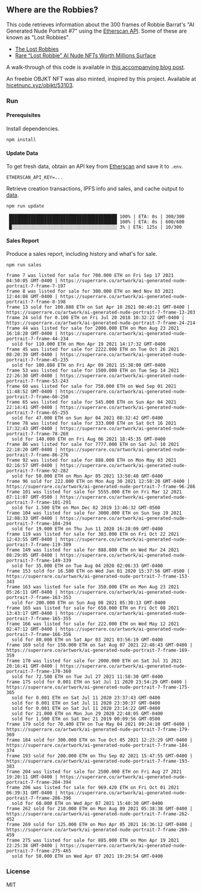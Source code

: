 ## Where are the Robbies?

This code retrieves information about the 300 frames of Robbie Barrat's "AI Generated Nude Portrait #7" using the [Etherscan API](https://etherscan.io/apis). Some of these are known as "Lost Robbies". 

* [The Lost Robbies](https://editorial.superrare.co/2020/09/05/the-lost-robbies/)
* [Rare “Lost Robbie” AI Nude NFTs Worth Millions Surface](https://digitalartcollector.com/rare-lost-robbie-ai-nude-nfts-worth-millions-surface/)

A walk-through of this code is available in [this accompanying blog post](https://code.dblock.org/2021/04/27/walking-etherium-transaction-logs-to-find-lost-robbies-using-etherscan-api.html).

An freebie OBJKT NFT was also minted, inspired by this project. Available at [hicetnunc.xyz/objkt/53103](https://www.hicetnunc.xyz/objkt/53103).

### Run

#### Prerequisites

Install dependencies.

```
npm install
```

#### Update Data

To get fresh data, obtain an API key from [Etherscan](https://etherscan.io/myapikey) and save it to `.env`.

```
ETHERSCAN_API_KEY=...
```

Retrieve creation transactions, IPFS info and sales, and cache output to [data](data).

```
npm run update

 ████████████████████████████████████████ 100% | ETA: 0s | 300/300
 ████████████████████████████████████████ 100% | ETA: 0s | 600/600
 █░░░░░░░░░░░░░░░░░░░░░░░░░░░░░░░░░░░░░░░ 3% | ETA: 125s | 10/300

```

#### Sales Report

Produce a sales report, including history and what's for sale.

```
npm run sales

frame 7 was listed for sale for 700.000 ETH on Fri Sep 17 2021 04:50:05 GMT-0400 | https://superrare.co/artwork/ai-generated-nude-portrait-7-frame-7-197
frame 8 was listed for sale for 300.000 ETH on Wed Nov 03 2021 12:44:08 GMT-0400 | https://superrare.co/artwork/ai-generated-nude-portrait-7-frame-8-198
frame 13 sold for 100.888 ETH on Sat Apr 10 2021 00:40:21 GMT-0400 | https://superrare.co/artwork/ai-generated-nude-portrait-7-frame-13-203
frame 24 sold for 0.100 ETH on Fri Jul 20 2018 10:32:22 GMT-0400 | https://superrare.co/artwork/ai-generated-nude-portrait-7-frame-24-214
frame 44 was listed for sale for 2000.000 ETH on Mon Aug 23 2021 16:18:28 GMT-0400 | https://superrare.co/artwork/ai-generated-nude-portrait-7-frame-44-234
  sold for 110.000 ETH on Mon Apr 19 2021 14:17:32 GMT-0400
frame 45 was listed for sale for 2222.000 ETH on Tue Oct 26 2021 08:20:39 GMT-0400 | https://superrare.co/artwork/ai-generated-nude-portrait-7-frame-45-235
  sold for 100.888 ETH on Fri Apr 09 2021 15:38:00 GMT-0400
frame 53 was listed for sale for 1500.000 ETH on Tue Sep 14 2021 22:26:30 GMT-0400 | https://superrare.co/artwork/ai-generated-nude-portrait-7-frame-53-243
frame 60 was listed for sale for 750.000 ETH on Wed Sep 01 2021 11:48:52 GMT-0400 | https://superrare.co/artwork/ai-generated-nude-portrait-7-frame-60-250
frame 65 was listed for sale for 545.000 ETH on Sun Apr 04 2021 22:14:41 GMT-0400 | https://superrare.co/artwork/ai-generated-nude-portrait-7-frame-65-255
  sold for 47.000 ETH on Sun Apr 04 2021 08:32:42 GMT-0400
frame 78 was listed for sale for 333.000 ETH on Sat Oct 16 2021 17:32:43 GMT-0400 | https://superrare.co/artwork/ai-generated-nude-portrait-7-frame-78-268
  sold for 140.000 ETH on Fri Aug 06 2021 18:45:35 GMT-0400
frame 86 was listed for sale for 7777.000 ETH on Sat Jul 10 2021 22:18:20 GMT-0400 | https://superrare.co/artwork/ai-generated-nude-portrait-7-frame-86-276
frame 92 was listed for sale for 888.000 ETH on Mon May 03 2021 02:16:57 GMT-0400 | https://superrare.co/artwork/ai-generated-nude-portrait-7-frame-92-282
  sold for 50.000 ETH on Mon Apr 05 2021 13:50:40 GMT-0400
frame 96 sold for 222.000 ETH on Mon Aug 30 2021 12:58:20 GMT-0400 | https://superrare.co/artwork/ai-generated-nude-portrait-7-frame-96-286
frame 101 was listed for sale for 5555.000 ETH on Fri Mar 12 2021 07:11:07 GMT-0500 | https://superrare.co/artwork/ai-generated-nude-portrait-7-frame-101-291
  sold for 1.500 ETH on Mon Dec 02 2019 13:46:32 GMT-0500
frame 104 was listed for sale for 3000.000 ETH on Sun Sep 19 2021 12:08:33 GMT-0400 | https://superrare.co/artwork/ai-generated-nude-portrait-7-frame-104-294
  sold for 19.000 ETH on Thu Jun 11 2020 16:28:09 GMT-0400
frame 119 was listed for sale for 303.000 ETH on Fri Oct 22 2021 12:43:55 GMT-0400 | https://superrare.co/artwork/ai-generated-nude-portrait-7-frame-119-309
frame 149 was listed for sale for 888.000 ETH on Wed Mar 24 2021 08:29:05 GMT-0400 | https://superrare.co/artwork/ai-generated-nude-portrait-7-frame-149-339
  sold for 35.000 ETH on Tue Aug 04 2020 02:06:33 GMT-0400
frame 153 sold for 16.500 ETH on Wed Jan 01 2020 15:37:56 GMT-0500 | https://superrare.co/artwork/ai-generated-nude-portrait-7-frame-153-343
frame 163 was listed for sale for 350.000 ETH on Mon Aug 23 2021 05:26:11 GMT-0400 | https://superrare.co/artwork/ai-generated-nude-portrait-7-frame-163-353
  sold for 200.000 ETH on Sun Aug 08 2021 05:30:13 GMT-0400
frame 165 was listed for sale for 650.000 ETH on Fri Oct 08 2021 13:43:17 GMT-0400 | https://superrare.co/artwork/ai-generated-nude-portrait-7-frame-165-355
frame 166 was listed for sale for 222.000 ETH on Wed May 12 2021 02:47:12 GMT-0400 | https://superrare.co/artwork/ai-generated-nude-portrait-7-frame-166-356
  sold for 80.000 ETH on Sat Apr 03 2021 03:56:19 GMT-0400
frame 169 sold for 150.000 ETH on Sat Aug 07 2021 22:48:43 GMT-0400 | https://superrare.co/artwork/ai-generated-nude-portrait-7-frame-169-359
frame 170 was listed for sale for 2000.000 ETH on Sat Jul 31 2021 20:16:41 GMT-0400 | https://superrare.co/artwork/ai-generated-nude-portrait-7-frame-170-360
  sold for 72.500 ETH on Tue Jul 27 2021 11:58:30 GMT-0400
frame 175 sold for 0.001 ETH on Sat Jul 11 2020 23:54:29 GMT-0400 | https://superrare.co/artwork/ai-generated-nude-portrait-7-frame-175-365
  sold for 0.001 ETH on Sat Jul 11 2020 23:37:43 GMT-0400
  sold for 0.001 ETH on Sat Jul 11 2020 23:30:37 GMT-0400
  sold for 0.001 ETH on Sat Jul 11 2020 23:14:22 GMT-0400
  sold for 21.000 ETH on Mon Jun 29 2020 22:48:05 GMT-0400
  sold for 1.500 ETH on Sat Dec 21 2019 00:09:56 GMT-0500
frame 179 sold for 70.400 ETH on Tue May 04 2021 09:24:10 GMT-0400 | https://superrare.co/artwork/ai-generated-nude-portrait-7-frame-179-369
frame 184 sold for 300.000 ETH on Tue Oct 05 2021 12:23:29 GMT-0400 | https://superrare.co/artwork/ai-generated-nude-portrait-7-frame-184-374
frame 193 sold for 200.000 ETH on Thu Sep 02 2021 15:47:55 GMT-0400 | https://superrare.co/artwork/ai-generated-nude-portrait-7-frame-193-383
frame 204 was listed for sale for 2500.000 ETH on Fri Aug 27 2021 19:20:11 GMT-0400 | https://superrare.co/artwork/ai-generated-nude-portrait-7-frame-204-394
frame 206 was listed for sale for 969.420 ETH on Fri Oct 01 2021 06:39:31 GMT-0400 | https://superrare.co/artwork/ai-generated-nude-portrait-7-frame-206-396
  sold for 60.000 ETH on Wed Apr 07 2021 15:40:30 GMT-0400
frame 262 sold for 210.000 ETH on Mon Aug 09 2021 05:38:38 GMT-0400 | https://superrare.co/artwork/ai-generated-nude-portrait-7-frame-262-452
frame 269 sold for 125.000 ETH on Mon Apr 05 2021 16:36:12 GMT-0400 | https://superrare.co/artwork/ai-generated-nude-portrait-7-frame-269-459
frame 275 was listed for sale for 885.000 ETH on Mon Apr 19 2021 22:25:38 GMT-0400 | https://superrare.co/artwork/ai-generated-nude-portrait-7-frame-275-465
  sold for 50.000 ETH on Wed Apr 07 2021 19:29:54 GMT-0400
```

### License

MIT
